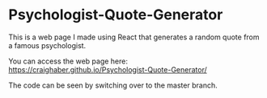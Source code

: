 # Psychologist-Quote-Generator

This is a web page I made using React that generates a random quote from a famous psychologist.

You can access the web page here: https://craighaber.github.io/Psychologist-Quote-Generator/

The code can be seen by switching over to the master branch.
